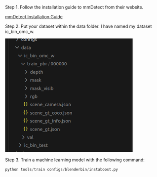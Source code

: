 Step 1. Follow the installation guide to mmDetect from their website. 

[mmDetect Installation Guide](https://mmdetection.readthedocs.io/en/latest/get_started.html)

Step 2. Put your dataset within the data folder. I have named my dataset ic_bin_omc_w.

![Alt text](image.png)

Step 3. Train a machine learning model with the following command:

``` python
python tools/train configs/blenderbin/instaboost.py
```